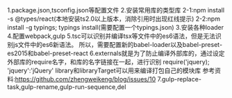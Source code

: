 1.package.json,tsconfig.json等配置文件
2.安装常用库的类型库
    2-1:npm install -s @types/react(本地安装ts2.0以上版本，消除引用时出现红线提示)
    2-2:npm install -g typings;
        typings install(需要配置一个typings.json)
3.安装各种loader
4.配置webpack,gulp
5.tsc可以识别并编译tsx等文件中的es6语法，但是无法识别js文件中的es6新语法。
    所以，需要配置新的babel-loader以及babel-preset-es2015和babel-preset-react
6.externals就是为了防止编译外部库的，通过设定外部库的require名字，和库的名字链接在一起，进行识别
    require('jquery);
    'jquery':'jQuery'
    library和libraryTarget可以用来编译打包自己的模块库
    参考资料:https://github.com/zhengweikeng/blog/issues/10
7.gulp-replace-task,gulp-rename,gulp-run-sequence,del